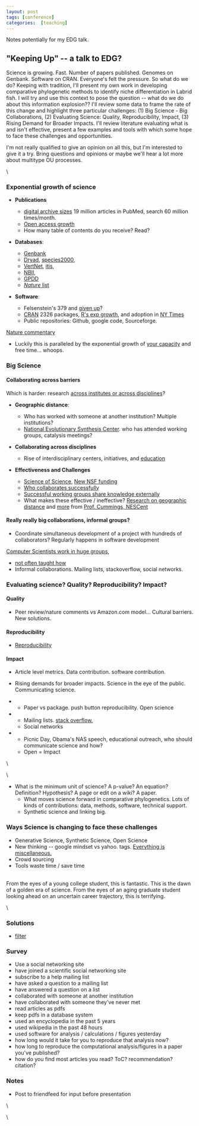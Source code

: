 ```yaml
---
layout: post
tags: [conference]
categories:  [teaching]
---
```






 





Notes potentially for my EDG talk.

"Keeping Up" -- a talk to EDG?
------------------------------

Science is growing. Fast. Number of papers published. Genomes on
Genbank. Software on CRAN. Everyone's felt the pressure. So what do we
do? Keeping with tradition, I'll present my own work in developing
comparative phylogenetic methods to identify niche differentiation in
Labrid fish. I will try and use this context to pose the question --
what do we do about this information explosion?? I'll review some data
to frame the rate of this change and highlight three particular
challenges: (1) Big Science - Big Collaborations, (2) Evaluating
Science: Quality, Reproducibility, Impact, (3) Rising Demand for Broader
Impacts. I'll review literature evaluating what is and isn't effective,
present a few examples and tools with which some hope to face these
challenges and opportunities.

I'm not really qualified to give an opinion on all this, but I'm
interested to give it a try. Bring questions and opinions or maybe we'll
hear a lot more about multitype OU processes.

\

### Exponential growth of science

-   **Publications**
    -   [digital archive
        sizes](http://hdl.handle.net/10.1371/journal.pcbi.1000204 "doi:10.1371/journal.pcbi.1000204")
        19 million articles in PubMed, search 60 million times/month.
    -   [Open access
        growth](http://poeticeconomics.blogspot.com/2009/07/dramatic-growth-of-plos-one-soon-to-be.html "http://poeticeconomics.blogspot.com/2009/07/dramatic-growth-of-plos-one-soon-to-be.html")
    -   How many table of contents do you receive? Read?

-   **Databases**:
    -   [Genbank](http://www.ncbi.nlm.nih.gov/genbank/genbankstats.html "http://www.ncbi.nlm.nih.gov/genbank/genbankstats.html")
    -   [Dryad](http://datadryad.org/repo/factSheet "http://datadryad.org/repo/factSheet"),
        [species2000](http://www.sp2000.org/ "http://www.sp2000.org/"),
    -   [VertNet](http://hdl.handle.net/10.1371/journal.pbio.1000309 "doi:10.1371/journal.pbio.1000309"),
        [itis](http://www.itis.gov/ "http://www.itis.gov/"),
    -   [NBII](https://www.nbii.gov/portal/server.pt?cached=false&space=Login&redirect=http%3A%2F%2Fwww.nbii.gov%2Fportal%2Fserver.pt%3F "https://www.nbii.gov/portal/server.pt?cached=false&space=Login&redirect=http%3A%2F%2Fwww.nbii.gov%2Fportal%2Fserver.pt%3F"),
    -   [GPDD](http://www3.imperial.ac.uk/cpb/research/patternsandprocesses/gpdd "http://www3.imperial.ac.uk/cpb/research/patternsandprocesses/gpdd")
    -   [*Nature*
        list](http://www.nature.com/authors/editorial_policies/availability.html "http://www.nature.com/authors/editorial_policies/availability.html")

-   **Software**:
    -   Felsenstein's 379 and [given
        up](http://evolution.genetics.washington.edu/phylip/software.html "http://evolution.genetics.washington.edu/phylip/software.html")?
    -   [CRAN](http://cran.r-project.org/web/packages/ "http://cran.r-project.org/web/packages/")
        2326 packages, [R's exp
        growth](http://blog.revolution-computing.com/2010/01/rs-exponential-package-growth-ctd.html "http://blog.revolution-computing.com/2010/01/rs-exponential-package-growth-ctd.html"),
        and adoption in [NY
        Times](http://www.nytimes.com/2009/01/07/technology/business-computing/07program.html "http://www.nytimes.com/2009/01/07/technology/business-computing/07program.html")
    -   Public repositories: Github, google code, Sourceforge.

[Nature
commentary](http://hdl.handle.net/10.1038/440413a "doi:10.1038/440413a")

-   Luckily this is paralleled by the exponential growth of [your
    capacity](http://www.slideshare.net/CameronNeylon/science-in-the-open "http://www.slideshare.net/CameronNeylon/science-in-the-open")
    and free time... whoops.

### Big Science

#### **Collaborating across barriers**

Which is harder: research [across institutes or across
disciplines](http://dx.doi.org/10.1177/0306312705055535 "http://dx.doi.org/10.1177/0306312705055535")?

-   **Geographic distance**:
    -   Who has worked with someone at another institution? Multiple
        institutions?
    -   [National Evolutionary Synthesis
        Center](http://www.nescent.org/index.php "http://www.nescent.org/index.php").
        who has attended working groups, catalysis meetings?

-   **Collaborating across disciplines**
    -   Rise of interdisciplinary centers, initiatives, and
        [education](http://hdl.handle.net/10.1126/science.1095480 "doi:10.1126/science.1095480")

-   **Effectiveness and Challenges**
    -   [Science of
        Science](https://www.nescent.org/science/sos.php "https://www.nescent.org/science/sos.php"),
        [New NSF
        funding](http://www.nsf.gov/funding/pgm_summ.jsp?pims_id=501084 "http://www.nsf.gov/funding/pgm_summ.jsp?pims_id=501084")
    -   [Who collaborates
        successfully](http://portal.acm.org/citation.cfm?id=1460563.1460633 "http://portal.acm.org/citation.cfm?id=1460563.1460633")
    -   [Successful working groups share knowledge
        externally](http://dx.doi.org/10.1287/mnsc.1030.0134 "http://dx.doi.org/10.1287/mnsc.1030.0134")
    -   What makes these effective / ineffective? [Research on
        geographic
        distance](http://csz.csu.edu.tw/pp/MISQ/2007/Vol.31_Issue.3/THE%20SPATIAL,%20TEMPORAL,%20AND%20CONFIGURATIONAL%20CHARACTERISTICS%20OF%20GEOGRAPHIC%20DISPERSION%20IN%20TEAMS,MIS%20Quarterly,2007.pdf "http://csz.csu.edu.tw/pp/MISQ/2007/Vol.31_Issue.3/THE%20SPATIAL,%20TEMPORAL,%20AND%20CONFIGURATIONAL%20CHARACTERISTICS%20OF%20GEOGRAPHIC%20DISPERSION%20IN%20TEAMS,MIS%20Quarterly,2007.pdf")
        and
        [more](http://scholar.google.com/scholar?as_q=&num=100&btnG=Search+Scholar&as_epq=Leading+Groups+from+a+Distance&as_oq=&as_eq=&as_occt=title&as_sauthors=&as_publication=&as_ylo=&as_yhi=&as_allsubj=all&hl=en "http://scholar.google.com/scholar?as_q=&num=100&btnG=Search+Scholar&as_epq=Leading+Groups+from+a+Distance&as_oq=&as_eq=&as_occt=title&as_sauthors=&as_publication=&as_ylo=&as_yhi=&as_allsubj=all&hl=en")
        from [Prof. Cummings,
        NESCent](http://netvis.fuqua.duke.edu/papers/ "http://netvis.fuqua.duke.edu/papers/")

#### **Really really big collaborations, informal groups?**

-   Coordinate simultaneous development of a project with hundreds of
    collaborators? Regularly happens in software development

[Computer Scientists work in huge
groups](http://lumberjaph.net/blog/index.php/2010/03/25/github-explorer/ "http://lumberjaph.net/blog/index.php/2010/03/25/github-explorer/"),

-   [not often taught
    how](http://quaid.fedorapeople.org/TOS/Practical_Open_Source_Software_Exploration/html/sn-Foreword-Why_Traditional_Student_Projects_Are_Ineffective.html "http://quaid.fedorapeople.org/TOS/Practical_Open_Source_Software_Exploration/html/sn-Foreword-Why_Traditional_Student_Projects_Are_Ineffective.html")
-   Informal collaborations. Mailing lists, stackoverflow, social
    networks.

### Evaluating science? Quality? Reproducibility? Impact?

#### Quality

-   Peer review/nature comments vs Amazon.com model... Cultural
    barriers. New solutions.

#### Reproducibility

-   [Reproducibility](http://www.bepress.com/sagmb/vol4/iss1/art2/ "http://www.bepress.com/sagmb/vol4/iss1/art2/")

#### Impact

-   Article level metrics. Data contribution. software contribution.
-   Rising demands for broader impacts. Science in the eye of the
    public. Communicating science.

-   -   Paper vs package. push button reproducibility. Open science

-   -   Mailing lists. [stack
        overflow.](http://stackoverflow.com/questions/2134583/looking-for-fast-algorithm-to-find-distance-between-two-nodes-in-binary-tree "http://stackoverflow.com/questions/2134583/looking-for-fast-algorithm-to-find-distance-between-two-nodes-in-binary-tree")
    -   Social networks

-   -   Picnic Day, Obama's NAS speech, educational outreach, who should
        communicate science and how?
    -   Open = Impact

\

\

-   What is the minimum unit of science? A p-value? An equation?
    Definition? Hypothesis? A page or edit on a wiki? A paper.
    -   What moves science forward in comparative phylogenetics. Lots of
        kinds of contributions: data, methods, software, technical
        support.
    -   Synthetic science and linking big.

### Ways Science is changing to face these challenges

-   Generative Science, Synthetic Science, Open Science
-   New thinking -- google mindset vs yahoo. tags. [Everything is
    miscellaneous.](http://www.youtube.com/watch?v=x3wOhXsjPYM "http://www.youtube.com/watch?v=x3wOhXsjPYM")
-   Crowd sourcing
-   Tools waste time / save time

\
 From the eyes of a young college student, this is fantastic. This is
the dawn of a golden era of science. From the eyes of an aging graduate
student looking ahead on an uncertain career trajectory, this is
terrifying.

\

### Solutions

-   [filter](http://www.slideshare.net/CameronNeylon/now-about-that-filter "http://www.slideshare.net/CameronNeylon/now-about-that-filter")

### Survey

-   Use a social networking site
-   have joined a scientific social networking site
-   subscribe to a help mailing list
-   have asked a question to a mailing list
-   have answered a question on a list
-   collaborated with someone at another institution
-   have collaborated with someone they've never met
-   read articles as pdfs
-   keep pdfs in a database system
-   used an encyclopedia in the past 5 years
-   used wikipedia in the past 48 hours
-   used software for analysis / calculations / figures yesterday
-   how long would it take for you to reproduce that analysis now?
-   how long to reproduce the computational analysis/figures in a paper
    you've published?
-   how do you find most articles you read? ToC? recommendation?
    citation?

### Notes

-   Post to friendfeed for input before presentation

\

\

